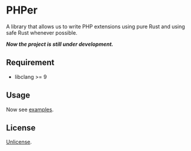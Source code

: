 # PHPer

A library that allows us to write PHP extensions using pure Rust and using safe Rust whenever possible.

***Now the project is still under development.***

## Requirement

- libclang >= 9

## Usage

Now see [examples](examples).

<!--
First you have to install `cargo-generate`:

# ```bash
cargo install cargo-generate
```

Then create a PHP extension project from the [template](https://github.com/jmjoy/phper-ext-skel.git):

```bash
cargo generate --git https://github.com/jmjoy/phper-ext-skel.git
```
-->

## License

[Unlicense](LICENSE).
